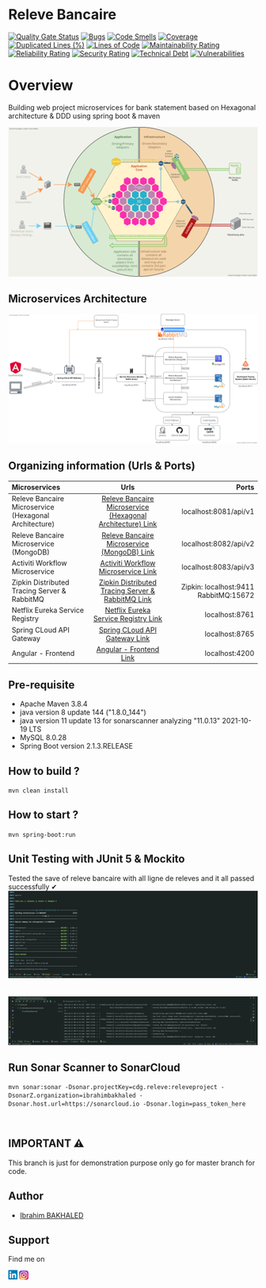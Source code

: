 # Releve Bancaire
[![Quality Gate Status](https://sonarcloud.io/api/project_badges/measure?project=cdg.releve%3Areleveproject&metric=alert_status)](https://sonarcloud.io/summary/new_code?id=cdg.releve%3Areleveproject)
[![Bugs](https://sonarcloud.io/api/project_badges/measure?project=cdg.releve%3Areleveproject&metric=bugs)](https://sonarcloud.io/summary/new_code?id=cdg.releve%3Areleveproject)
[![Code Smells](https://sonarcloud.io/api/project_badges/measure?project=cdg.releve%3Areleveproject&metric=code_smells)](https://sonarcloud.io/summary/new_code?id=cdg.releve%3Areleveproject)
[![Coverage](https://sonarcloud.io/api/project_badges/measure?project=cdg.releve%3Areleveproject&metric=coverage)](https://sonarcloud.io/summary/new_code?id=cdg.releve%3Areleveproject)
[![Duplicated Lines (%)](https://sonarcloud.io/api/project_badges/measure?project=cdg.releve%3Areleveproject&metric=duplicated_lines_density)](https://sonarcloud.io/summary/new_code?id=cdg.releve%3Areleveproject)
[![Lines of Code](https://sonarcloud.io/api/project_badges/measure?project=cdg.releve%3Areleveproject&metric=ncloc)](https://sonarcloud.io/summary/new_code?id=cdg.releve%3Areleveproject)
[![Maintainability Rating](https://sonarcloud.io/api/project_badges/measure?project=cdg.releve%3Areleveproject&metric=sqale_rating)](https://sonarcloud.io/summary/new_code?id=cdg.releve%3Areleveproject)
[![Reliability Rating](https://sonarcloud.io/api/project_badges/measure?project=cdg.releve%3Areleveproject&metric=reliability_rating)](https://sonarcloud.io/summary/new_code?id=cdg.releve%3Areleveproject)
[![Security Rating](https://sonarcloud.io/api/project_badges/measure?project=cdg.releve%3Areleveproject&metric=security_rating)](https://sonarcloud.io/summary/new_code?id=cdg.releve%3Areleveproject)
[![Technical Debt](https://sonarcloud.io/api/project_badges/measure?project=cdg.releve%3Areleveproject&metric=sqale_index)](https://sonarcloud.io/summary/new_code?id=cdg.releve%3Areleveproject)
[![Vulnerabilities](https://sonarcloud.io/api/project_badges/measure?project=cdg.releve%3Areleveproject&metric=vulnerabilities)](https://sonarcloud.io/summary/new_code?id=cdg.releve%3Areleveproject)
# Overview
Building web project microservices for bank statement based on Hexagonal architecture & DDD using spring boot & maven

![](Visual%20Paradigm/ReleveBancaireVisualParadigm.png)




## Microservices Architecture

![](Technologies/PFE%20microservices%20architecture.png)


## Organizing information (Urls & Ports)

| Microservices | Urls | Ports |
| :---         |     :---:      |          ---: |
| Releve Bancaire Microservice (Hexagonal Architecture)  | [Releve Bancaire Microservice (Hexagonal Architecture) Link](https://github.com/IbrahimBakhaled/Relevebancaire-microservice)    | localhost:8081/api/v1    |
| Releve Bancaire Microservice (MongoDB)     | [Releve Bancaire Microservice (MongoDB) Link](https://github.com/IbrahimBakhaled/relevebancaire-microservice-mongodb)       | localhost:8082/api/v2      |
| Activiti Workflow Microservice     | [Activiti Workflow Microservice Link](https://github.com/IbrahimBakhaled/Activiti-workflow-microservice)       | localhost:8083/api/v3      |
| Zipkin Distributed Tracing Server & RabbitMQ     | [Zipkin Distributed Tracing Server & RabbitMQ Link](https://github.com/IbrahimBakhaled/Zipkin-distributed-tracing-server-RabbitMQ)       | Zipkin: localhost:9411  RabbitMQ:15672      |
| Netflix Eureka Service Registry     | [Netflix Eureka Service Registry Link](https://github.com/IbrahimBakhaled/Netflix-Eureka-service-registry)       | localhost:8761      |
| Spring CLoud API Gateway     | [Spring CLoud API Gateway Link](https://github.com/IbrahimBakhaled/Spring-cloud-api-gateway)       | localhost:8765      |
| Angular - Frontend     | [Angular - Frontend Link](https://github.com/IbrahimBakhaled/angular-frontend-relevebancaire)       | localhost:4200      |


## Pre-requisite

- Apache Maven 3.8.4
- java version 8 update 144 ("1.8.0_144") 
- java version 11 update 13 for sonarscanner analyzing "11.0.13" 2021-10-19 LTS
- MySQL 8.0.28
- Spring Boot version 2.1.3.RELEASE


## How to build ?

`mvn clean install`


## How to start ?

`mvn spring-boot:run`

## Unit Testing with JUnit 5 & Mockito
Tested the save of releve bancaire with all ligne de releves and it all passed successfully ✔
![](resources/Rest%20Test%20passed.png)
<br />
<br />
<br />
![](resources/Releve%20Bancaire%20Controller%20Test.png)

## Run Sonar Scanner to SonarCloud
`mvn sonar:sonar -Dsonar.projectKey=cdg.releve:releveproject -DsonarZ.organization=ibrahimbakhaled -Dsonar.host.url=https://sonarcloud.io -Dsonar.login=pass_token_here`

<br/>

## IMPORTANT ⚠
This branch is just for demonstration purpose only go for master branch for code.

## Author

- [Ibrahim BAKHALED](https://github.com/IbrahimBakhaled)

## Support
Find me on

<a href="https://www.linkedin.com/in/ibrahim-bakhaled-887429206/"><img align="left" src="resources/linkedin.png" alt="Ibrahim Bakhaled | LinkedIn" width="21px"/></a>
<a href="https://www.instagram.com/bakhaledibrahim/?hl=en"><img align="left" src="resources/instagram.png" alt="Ibrahim Bakhaled | LinkedIn" width="21px"/></a>
